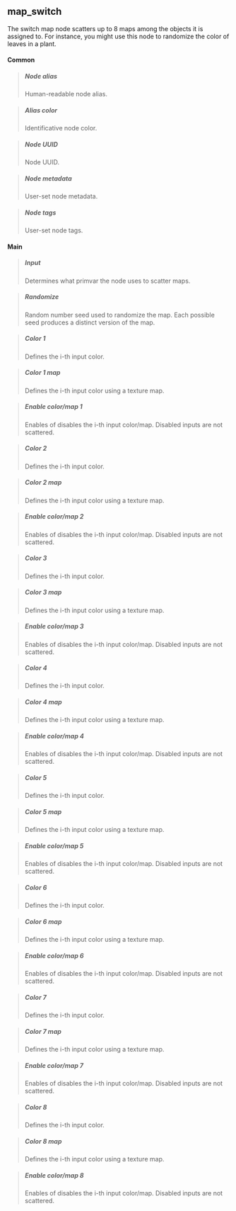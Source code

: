 ## **map_switch**

The switch map node scatters up to 8 maps among the objects it is assigned to. For instance, you might use this node to randomize the color of leaves in a plant.
#### Common

> ##### Node alias
> Human-readable node alias.

> ##### Alias color
> Identificative node color.

> ##### Node UUID
> Node UUID.

> ##### Node metadata
> User-set node metadata.

> ##### Node tags
> User-set node tags.

#### Main

> ##### Input
> Determines what primvar the node uses to scatter maps.

> ##### Randomize
> Random number seed used to randomize the map. Each possible seed produces a distinct version of the map.

> ##### Color 1
> Defines the i-th input color.

> ##### Color 1 map
> Defines the i-th input color using a texture map.

> ##### Enable color/map 1
> Enables of disables the i-th input color/map. Disabled inputs are not scattered.

> ##### Color 2
> Defines the i-th input color.

> ##### Color 2 map
> Defines the i-th input color using a texture map.

> ##### Enable color/map 2
> Enables of disables the i-th input color/map. Disabled inputs are not scattered.

> ##### Color 3
> Defines the i-th input color.

> ##### Color 3 map
> Defines the i-th input color using a texture map.

> ##### Enable color/map 3
> Enables of disables the i-th input color/map. Disabled inputs are not scattered.

> ##### Color 4
> Defines the i-th input color.

> ##### Color 4 map
> Defines the i-th input color using a texture map.

> ##### Enable color/map 4
> Enables of disables the i-th input color/map. Disabled inputs are not scattered.

> ##### Color 5
> Defines the i-th input color.

> ##### Color 5 map
> Defines the i-th input color using a texture map.

> ##### Enable color/map 5
> Enables of disables the i-th input color/map. Disabled inputs are not scattered.

> ##### Color 6
> Defines the i-th input color.

> ##### Color 6 map
> Defines the i-th input color using a texture map.

> ##### Enable color/map 6
> Enables of disables the i-th input color/map. Disabled inputs are not scattered.

> ##### Color 7
> Defines the i-th input color.

> ##### Color 7 map
> Defines the i-th input color using a texture map.

> ##### Enable color/map 7
> Enables of disables the i-th input color/map. Disabled inputs are not scattered.

> ##### Color 8
> Defines the i-th input color.

> ##### Color 8 map
> Defines the i-th input color using a texture map.

> ##### Enable color/map 8
> Enables of disables the i-th input color/map. Disabled inputs are not scattered.

